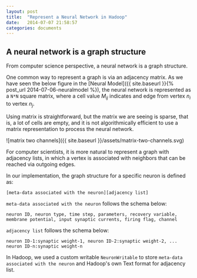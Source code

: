 ```yaml
---
layout: post
title:  "Represent a Neural Network in Hadoop"
date:   2014-07-07 21:58:57
categories: documents
---
```


## A neural network is a graph structure

From computer science perspective, a neural network is a graph
structure.

One common way to represent a graph is via an adjacency matrix. As we
have seen the below figure in the [Neural Model]({{ site.baseurl }}{% post_url 2014-07-06-neuralmodel %}),
the neural network is represented as a `N*N` square matrix, where a
cell value *M<sub>ij</sub>* indicates and edge from vertex *n<sub>i</sub>*
to vertex *n<sub>j</sub>*.

Using matrix is straightforward, but the matrix we are seeing is
sparse, that is, a lot of cells are empty, and it is not algorithmically efficient to use a matrix
representation to process the neural network.

![matrix two channels]({{ site.baseurl }}/assets/matrix-two-channels.svg)
 
For computer scientists, it is more natural to represent a graph with
adjacency lists, in which a vertex is associated with neighbors that
can be reached via outgoing edges. 

In our implementation, the graph structure for a specific neuron is
defined as:

`[meta-data associated with the neuron][adjacency list]`

`meta-data associated with the neuron` follows the schema below:

`neuron ID, neuron type, time step, parameters, recovery variable,
membrane potential, input synaptic currents, firing flag, channel`

`adjacency list` follows the schema below:

`neuron ID-1:synaptic weight-1, neuron ID-2:synaptic weight-2,
... neuron ID-n:synaptic weight-n`

In Hadoop, we used a custom writable `NeuronWritable` to store
`meta-data associated with the neuron` and Hadoop's own Text format
for adjacency list.


